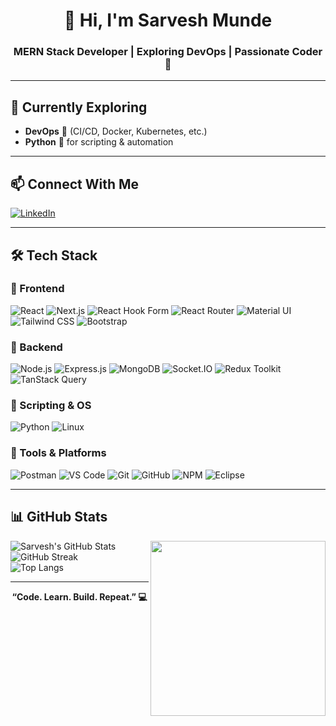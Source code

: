 <h1 align="center"><strong>👋 Hi, I'm Sarvesh Munde</strong></h1>
<h3 align="center">MERN Stack Developer | Exploring DevOps | Passionate Coder 🚀</h3>

---

## 🌱 Currently Exploring
- **DevOps** 🚀 (CI/CD, Docker, Kubernetes, etc.)
- **Python** 🐍 for scripting & automation

---

## 📫 Connect With Me
[![LinkedIn](https://img.shields.io/badge/LinkedIn-%230077B5.svg?style=for-the-badge&logo=linkedin&logoColor=white)](https://www.linkedin.com/in/sarveshmunde)

---

## 🛠️ Tech Stack

### 🚀 Frontend
![React](https://img.shields.io/badge/React-%2320232a.svg?style=for-the-badge&logo=react&logoColor=61DAFB&logoWidth=22&style=for-the-badge&color=2E3A59) 
![Next.js](https://img.shields.io/badge/Next.js-000000?style=for-the-badge&logo=next.js&logoColor=white&logoWidth=22&style=for-the-badge&color=000000)
![React Hook Form](https://img.shields.io/badge/React_Hook_Form-EC5990?style=for-the-badge&logo=reacthookform&logoColor=white&logoWidth=22&style=for-the-badge&color=F4E1D2)
![React Router](https://img.shields.io/badge/React_Router-CA4245?style=for-the-badge&logo=react-router&logoColor=white&logoWidth=22&style=for-the-badge&color=F25F5C)
![Material UI](https://img.shields.io/badge/Material_UI-0081CB?style=for-the-badge&logo=mui&logoColor=white&logoWidth=22&style=for-the-badge&color=536DFE)
![Tailwind CSS](https://img.shields.io/badge/Tailwind_CSS-38B2AC?style=for-the-badge&logo=tailwind-css&logoColor=white&logoWidth=22&style=for-the-badge&color=38B2AC)
![Bootstrap](https://img.shields.io/badge/Bootstrap-7952B3?style=for-the-badge&logo=bootstrap&logoColor=white&logoWidth=22&style=for-the-badge&color=563D7C)

### 🧩 Backend
![Node.js](https://img.shields.io/badge/Node.js-339933?style=for-the-badge&logo=node.js&logoColor=white&logoWidth=22&style=for-the-badge&color=339933)
![Express.js](https://img.shields.io/badge/Express.js-000000?style=for-the-badge&logo=express&logoColor=white&logoWidth=22&style=for-the-badge&color=000000)
![MongoDB](https://img.shields.io/badge/MongoDB-4EA94B?style=for-the-badge&logo=mongodb&logoColor=white&logoWidth=22&style=for-the-badge&color=47A248)
![Socket.IO](https://img.shields.io/badge/Socket.IO-010101?style=for-the-badge&logo=socket.io&logoColor=white&logoWidth=22&style=for-the-badge&color=010101)
![Redux Toolkit](https://img.shields.io/badge/Redux_Toolkit-764ABC?style=for-the-badge&logo=redux&logoColor=white&logoWidth=22&style=for-the-badge&color=764ABC)
![TanStack Query](https://img.shields.io/badge/TanStack_Query-000000?style=for-the-badge&logo=tanstack-query&logoColor=white&logoWidth=22&style=for-the-badge&color=010101)

### 🐍 Scripting & OS
![Python](https://img.shields.io/badge/Python-3776AB?style=for-the-badge&logo=python&logoColor=white&logoWidth=22&style=for-the-badge&color=3776AB)
![Linux](https://img.shields.io/badge/Linux-333333?style=for-the-badge&logo=linux&logoColor=white&logoWidth=22&style=for-the-badge&color=333333)

### 🧰 Tools & Platforms
![Postman](https://img.shields.io/badge/Postman-FF6C37?style=for-the-badge&logo=postman&logoColor=white&logoWidth=22&style=for-the-badge&color=FF6C37)
![VS Code](https://img.shields.io/badge/VS_Code-007ACC?style=for-the-badge&logo=visual-studio-code&logoColor=white&logoWidth=22&style=for-the-badge&color=007ACC)
![Git](https://img.shields.io/badge/Git-F05032?style=for-the-badge&logo=git&logoColor=white&logoWidth=22&style=for-the-badge&color=F05032)
![GitHub](https://img.shields.io/badge/GitHub-181717?style=for-the-badge&logo=github&logoColor=white&logoWidth=22&style=for-the-badge&color=181717)
![NPM](https://img.shields.io/badge/NPM-CB3837?style=for-the-badge&logo=npm&logoColor=white&logoWidth=22&style=for-the-badge&color=CB3837)
![Eclipse](https://img.shields.io/badge/Eclipse-2C2255?style=for-the-badge&logo=eclipse&logoColor=white&logoWidth=22&style=for-the-badge&color=2C2255)

---

## 📊 GitHub Stats

<img align="right" src="https://cdn.dribbble.com/users/1162077/screenshots/3848914/programmer.gif" width="280"/>

![Sarvesh's GitHub Stats](https://github-readme-stats.vercel.app/api?username=Sarvesh-Work&theme=dark&hide_border=false)<br/>
![GitHub Streak](https://github-readme-streak-stats.herokuapp.com/?user=Sarvesh-Work&theme=dark&hide_border=false)<br/>
![Top Langs](https://github-readme-stats.vercel.app/api/top-langs/?username=Sarvesh-Work&theme=dark&hide_border=false&layout=compact)

---

<p align="center"><strong>“Code. Learn. Build. Repeat.” 💻</strong></p>
